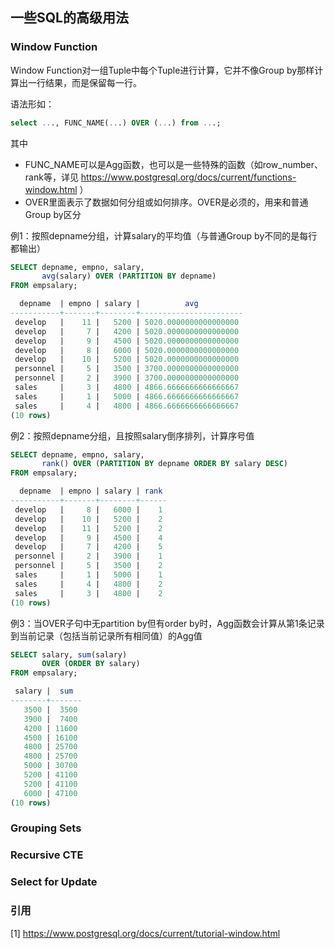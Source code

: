 ## 一些SQL的高级用法

### Window Function

Window Function对一组Tuple中每个Tuple进行计算，它并不像Group by那样计算出一行结果，而是保留每一行。

语法形如：

```sql
select ..., FUNC_NAME(...) OVER (...) from ...;
```

其中

- FUNC_NAME可以是Agg函数，也可以是一些特殊的函数（如row_number、rank等，详见 https://www.postgresql.org/docs/current/functions-window.html ）
- OVER里面表示了数据如何分组或如何排序。OVER是必须的，用来和普通Group by区分

例1：按照depname分组，计算salary的平均值（与普通Group by不同的是每行都输出）

```sql
SELECT depname, empno, salary,
       avg(salary) OVER (PARTITION BY depname)
FROM empsalary;

  depname  | empno | salary |          avg          
-----------+-------+--------+-----------------------
 develop   |    11 |   5200 | 5020.0000000000000000
 develop   |     7 |   4200 | 5020.0000000000000000
 develop   |     9 |   4500 | 5020.0000000000000000
 develop   |     8 |   6000 | 5020.0000000000000000
 develop   |    10 |   5200 | 5020.0000000000000000
 personnel |     5 |   3500 | 3700.0000000000000000
 personnel |     2 |   3900 | 3700.0000000000000000
 sales     |     3 |   4800 | 4866.6666666666666667
 sales     |     1 |   5000 | 4866.6666666666666667
 sales     |     4 |   4800 | 4866.6666666666666667
(10 rows)
```

例2：按照depname分组，且按照salary倒序排列，计算序号值

```sql
SELECT depname, empno, salary,
       rank() OVER (PARTITION BY depname ORDER BY salary DESC)
FROM empsalary;

  depname  | empno | salary | rank 
-----------+-------+--------+------
 develop   |     8 |   6000 |    1
 develop   |    10 |   5200 |    2
 develop   |    11 |   5200 |    2
 develop   |     9 |   4500 |    4
 develop   |     7 |   4200 |    5
 personnel |     2 |   3900 |    1
 personnel |     5 |   3500 |    2
 sales     |     1 |   5000 |    1
 sales     |     4 |   4800 |    2
 sales     |     3 |   4800 |    2
(10 rows)
```

例3：当OVER子句中无partition by但有order by时，Agg函数会计算从第1条记录到当前记录（包括当前记录所有相同值）的Agg值

```sql
SELECT salary, sum(salary)
       OVER (ORDER BY salary)
FROM empsalary;

 salary |  sum  
--------+-------
   3500 |  3500
   3900 |  7400
   4200 | 11600
   4500 | 16100
   4800 | 25700
   4800 | 25700
   5000 | 30700
   5200 | 41100
   5200 | 41100
   6000 | 47100
(10 rows)
```

### Grouping Sets

### Recursive CTE

### Select for Update

### 引用

[1] https://www.postgresql.org/docs/current/tutorial-window.html

